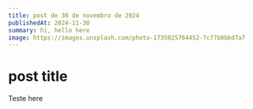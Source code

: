 ```yaml
---
title: post de 30 de novembro de 2024
publishedAt: 2024-11-30
summary: hi, hello here
image: https://images.unsplash.com/photo-1735825764452-7c77b0bbd7a7
---
```


# post title

Teste here